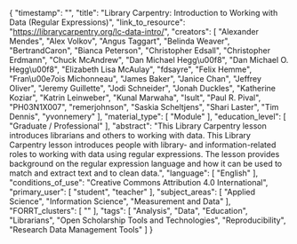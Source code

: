 {
    "timestamp": "",
    "title": "Library Carpentry: Introduction to Working with Data (Regular Expressions)",
    "link_to_resource": "https://librarycarpentry.org/lc-data-intro/",
    "creators": [
        "Alexander Mendes",
        "Alex Volkov",
        "Angus Taggart",
        "Belinda Weaver",
        "BertrandCaron",
        "Bianca Peterson",
        "Christopher Edsall",
        "Christopher Erdmann",
        "Chuck McAndrew",
        "Dan Michael Hegg\u00f8",
        "Dan Michael O. Hegg\u00f8",
        "Elizabeth Lisa McAulay",
        "fdsayre",
        "Felix Hemme",
        "Fran\u00e7ois Michonneau",
        "James Baker",
        "Janice Chan",
        "Jeffrey Oliver",
        "Jeremy Guillette",
        "Jodi Schneider",
        "Jonah Duckles",
        "Katherine Koziar",
        "Katrin Leinweber",
        "Kunal Marwaha",
        "lsult",
        "Paul R. Pival",
        "PH03N1X007",
        "remerjohnson",
        "Saskia Scheltjens",
        "Shari Laster",
        "Tim Dennis",
        "yvonnemery"
    ],
    "material_type": [
        "Module"
    ],
    "education_level": [
        "Graduate / Professional"
    ],
    "abstract": "This Library Carpentry lesson introduces librarians and others to working with data. This Library Carpentry lesson introduces people with library- and information-related roles to working with data using regular expressions. The lesson provides background on the regular expression language and how it can be used to match and extract text and to clean data.",
    "language": [
        "English"
    ],
    "conditions_of_use": "Creative Commons Attribution 4.0 International",
    "primary_user": [
        "student",
        "teacher"
    ],
    "subject_areas": [
        "Applied Science",
        "Information Science",
        "Measurement and Data"
    ],
    "FORRT_clusters": [
        ""
    ],
    "tags": [
        "Analysis",
        "Data",
        "Education",
        "Librarians",
        "Open Scholarship Tools and Technologies",
        "Reproducibility",
        "Research Data Management Tools"
    ]
}